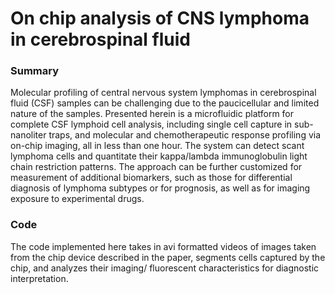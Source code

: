 # On chip analysis of CNS lymphoma in cerebrospinal fluid

### Summary
Molecular profiling of central nervous system lymphomas in cerebrospinal fluid (CSF) samples can be challenging due to the paucicellular and limited nature of the samples. Presented herein is a microfluidic platform for complete CSF lymphoid cell analysis, including single cell capture in sub-nanoliter traps, and molecular and chemotherapeutic response profiling via on-chip imaging, all in less than one hour. The system can detect scant lymphoma cells and quantitate their kappa/lambda immunoglobulin light chain restriction patterns. The approach can be further customized for measurement of additional biomarkers, such as those for differential diagnosis of lymphoma subtypes or for prognosis, as well as for imaging exposure to experimental drugs.

### Code
The code implemented here takes in avi formatted videos of images taken from the chip device described in the paper, segments cells captured by the chip, and analyzes their imaging/ fluorescent characteristics for diagnostic interpretation. 
